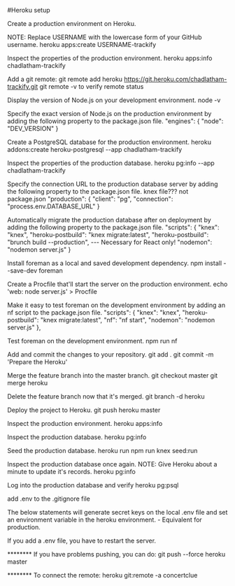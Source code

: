 #Heroku setup

Create a production environment on Heroku.

NOTE: Replace USERNAME with the lowercase form of your GitHub username.
heroku apps:create USERNAME-trackify

Inspect the properties of the production environment.
heroku apps:info chadlatham-trackify

Add a git remote:
git remote add heroku https://git.heroku.com/chadlatham-trackify.git
git remote -v to verify remote status

Display the version of Node.js on your development environment.
node -v

Specify the exact version of Node.js on the production environment by adding the following property to the package.json file.
"engines": {
  "node": "DEV_VERSION"
}

Create a PostgreSQL database for the production environment.
heroku addons:create heroku-postgresql --app chadlatham-trackify

Inspect the properties of the production database.
heroku pg:info --app chadlatham-trackify

Specify the connection URL to the production database server by adding the following property to the package.json file. knex file??? not package.json
"production": {
  "client": "pg",
  "connection": "process.env.DATABASE_URL"
}

Automatically migrate the production database after on deployment by adding the following property to the package.json file.
"scripts": {
  "knex": "knex",
  "heroku-postbuild": "knex migrate:latest",
  "heroku-postbuild": "brunch build --production", --- Necessary for React only!
  "nodemon": "nodemon server.js"
}

Install foreman as a local and saved development dependency.
npm install --save-dev foreman

Create a Procfile that'll start the server on the production environment.
echo 'web: node server.js' > Procfile

Make it easy to test foreman on the development environment by adding an nf script to the package.json file.
"scripts": {
  "knex": "knex",
  "heroku-postbuild": "knex migrate:latest",
  "nf": "nf start",
  "nodemon": "nodemon server.js"
},

Test foreman on the development environment.
npm run nf

Add and commit the changes to your repository.
git add .
git commit -m 'Prepare the Heroku'

Merge the feature branch into the master branch.
git checkout master
git merge heroku

Delete the feature branch now that it's merged.
git branch -d heroku

Deploy the project to Heroku.
git push heroku master

Inspect the production environment.
heroku apps:info

Inspect the production database.
heroku pg:info

Seed the production database.
heroku run npm run knex seed:run

Inspect the production database once again.
NOTE: Give Heroku about a minute to update it's records.
heroku pg:info

Log into the production database and verify
heroku pg:psql

add .env to the .gitignore file

The below statements will generate secret keys on the local .env file and set an environment variable in the heroku environment. - Equivalent for production.
<!-- openssl rand -hex 64 | ruby -ne 'puts "JWT_SECRET=" + $_' > .env -->

<!-- heroku config:set JWT_SECRET=(openssl rand -hex 64) -->

If you add a .env file, you have to restart the server.

******** If you have problems pushing, you can do:
git push --force heroku master

******** To connect the remote:
heroku git:remote -a concertclue
